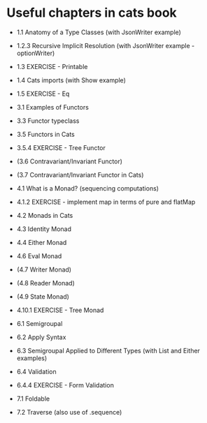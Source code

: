 Useful chapters in cats book
============================

* 1.1 Anatomy of a Type Classes
    (with JsonWriter example)
* 1.2.3 Recursive Implicit Resolution
    (with JsonWriter example - optionWriter)
* 1.3 EXERCISE - Printable
* 1.4 Cats imports
    (with Show example)
* 1.5 EXERCISE - Eq

* 3.1 Examples of Functors
* 3.3 Functor typeclass
* 3.5 Functors in Cats
* 3.5.4 EXERCISE - Tree Functor
* (3.6 Contravariant/Invariant Functor)
* (3.7 Contravariant/Invariant Functor in Cats)

* 4.1 What is a Monad?
    (sequencing computations)
* 4.1.2 EXERCISE - implement map in terms of pure and flatMap
* 4.2 Monads in Cats
* 4.3 Identity Monad
* 4.4 Either Monad
* 4.6 Eval Monad
* (4.7 Writer Monad)
* (4.8 Reader Monad)
* (4.9 State Monad)
* 4.10.1 EXERCISE - Tree Monad

* 6.1 Semigroupal
* 6.2 Apply Syntax
* 6.3 Semigroupal Applied to Different Types
    (with List and Either examples)
* 6.4 Validation
* 6.4.4 EXERCISE - Form Validation

* 7.1 Foldable
* 7.2 Traverse
    (also use of .sequence)
